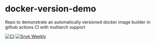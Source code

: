 # docker-version-demo
Repo to demonstrate an automatically versioned docker image builder in github actions CI with multiarch support

[![CI](https://github.com/geneerik/docker-version-demo/actions/workflows/main.yml/badge.svg)](https://github.com/geneerik/docker-version-demo/actions/workflows/main.yml)
[![Snyk Weekly](https://github.com/geneerik/docker-version-demo/actions/workflows/snyk-container.yml/badge.svg)](https://github.com/geneerik/docker-version-demo/actions/workflows/snyk-container.yml)
